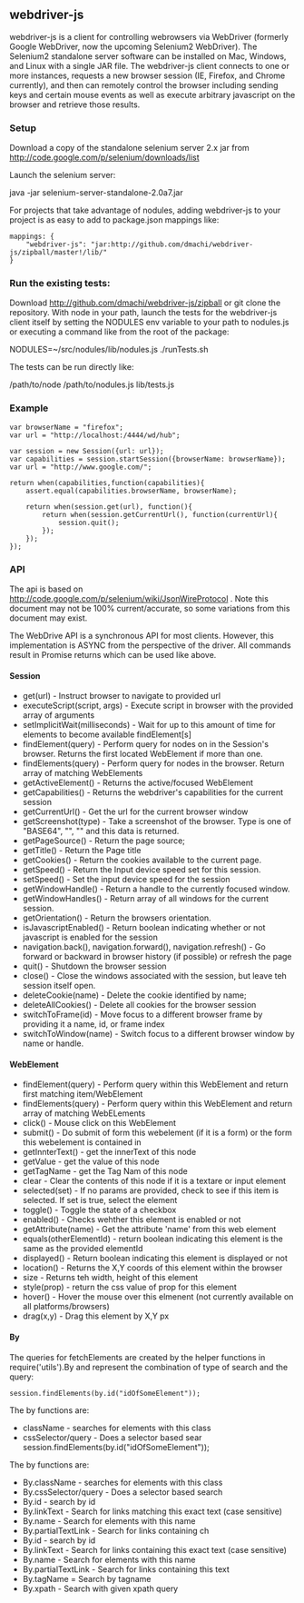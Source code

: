 ## webdriver-js

webdriver-js is a client for controlling webrowsers via WebDriver (formerly Google WebDriver, now the upcoming Selenium2 WebDriver).  The Selenium2 standalone server software can be installed on Mac, Windows, and Linux with a single JAR file.  The webdriver-js client connects to one or more instances, requests a new browser session (IE, Firefox, and Chrome currently), and then can remotely control the browser including sending keys and certain mouse events as well as execute arbitrary javascript on the browser and retrieve those results. 

### Setup

Download a copy of the standalone selenium server 2.x jar from http://code.google.com/p/selenium/downloads/list

Launch the selenium server:

java -jar selenium-server-standalone-2.0a7.jar

For projects that take advantage of nodules, adding webdriver-js to your project is as easy to add to package.json mappings like:

	mappings: {
		"webdriver-js": "jar:http://github.com/dmachi/webdriver-js/zipball/master!/lib/"
	}


### Run the existing tests:

Download http://github.com/dmachi/webdriver-js/zipball or git clone the repository.   With node in your path, launch the tests for the webdriver-js client itself by setting the NODULES env variable to your path to nodules.js or executing a command like from the root of the package:

NODULES=~/src/nodules/lib/nodules.js ./runTests.sh 

The tests can be run directly like:

/path/to/node  /path/to/nodules.js lib/tests.js


### Example

	var browserName = "firefox";
	var url = "http://localhost:/4444/wd/hub"; 

	var session = new Session({url: url});
	var capabilities = session.startSession({browserName: browserName});
	var url = "http://www.google.com/";

	return when(capabilities,function(capabilities){
		assert.equal(capabilities.browserName, browserName);

		return when(session.get(url), function(){
			return when(session.getCurrentUrl(), function(currentUrl){
				session.quit();
			});
		});
	});


### API

The api is based on http://code.google.com/p/selenium/wiki/JsonWireProtocol . Note this document may not be 100% current/accurate, so some variations from this document may exist.

The WebDrive API is a synchronous API for most clients.  However, this implementation is ASYNC from the perspective of the driver.  All commands result in Promise returns which can be used like above.

#### Session

* get(url) - Instruct browser to navigate to provided url
* executeScript(script, args) - Execute script in browser with the provided array of arguments
* setImplicitWait(milliseconds) - Wait for up to this amount of time for elements to become available findElement[s] 
* findElement(query) - Perform query for nodes on in the Session's browser.  Returns the first located WebElement if more than one.
* findElements(query) - Perform query for nodes in the browser.  Return array of matching WebElements
* getActiveElement() - Returns the active/focused WebElement 
* getCapabilities() - Returns the webdriver's capabilities for the current session
* getCurrentUrl() - Get the url for the current browser window
* getScreenshot(type) - Take a screenshot of the browser.  Type is one of "BASE64", "", "" and this data is returned.
* getPageSource() - Return the page source;
* getTitle() - Return the Page title
* getCookies() - Return the cookies available to the current page.
* getSpeed() - Return the Input device speed set for this session.
* setSpeed() - Set the input device speed for the session
* getWindowHandle() - Return a handle to the currently focused window.
* getWindowHandles() - Return array of all windows for the current session.
* getOrientation() - Return the browsers orientation.
* isJavascriptEnabled() - Return boolean indicating whether or not javascript is enabled for the session
* navigation.back(), navigation.forward(), navigation.refresh() - Go forward or backward in browser history (if possible) or refresh the page 
* quit() - Shutdown the browser session
* close() - Close the windows associated with the session, but leave teh session itself open.
* deleteCookie(name) - Delete the cookie identified by name;
* deleteAllCookies() - Delete all cookies for the browser session
* switchToFrame(id) - Move focus to a different browser frame by providing it a name, id, or frame index
* switchToWindow(name) - Switch focus to a different browser window by name or handle.

#### WebElement

* findElement(query) - Perform query within this WebElement and return first matching item/WebElement
* findElements(query) - Perform query within this WebElement and return array of matching WebELements
* click() - Mouse click on this WebElement
* submit() - Do submit of form this webelement (if it is a form) or the form this webelement is contained in
* getInnterText() - get the innerText of this node
* getValue - get the value of this node
* getTagName - get the Tag Nam of this node
* clear - Clear the contents of this node if it is a textare or input element
* selected(set) - If no params are provided, check to see if this item is selected. If set is true, select the element
* toggle() - Toggle the state of a checkbox
* enabled() - Checks wehther this element is enabled or not
* getAttribute(name) - Get the attribute 'name' from this web element
* equals(otherElementId) - return boolean indicating this element is the same as the provided elementId
* displayed() - Return boolean indicating this element is displayed or not
* location() - Returns the X,Y coords of this element within the browser
* size - Returns teh width, height of this element
* style(prop) - return the css value of prop for this element
* hover() - Hover the mouse over this elmenent (not currently available on all platforms/browsers)
* drag(x,y) - Drag this element by X,Y px

#### By

The queries for fetchElements are created by the helper functions in require('utils').By and represent the combination of type of search and the query:

	session.findElements(by.id("idOfSomeElement"));

The by functions are:

* className - searches for elements with this class
* cssSelector/query - Does a selector based sear	session.findElements(by.id("idOfSomeElement"));

The by functions are:

* By.className - searches for elements with this class
* By.cssSelector/query - Does a selector based search
* By.id - search by id
* By.linkText - Search for links matching this exact text (case sensitive)
* By.name - Search for elements with this name
* By.partialTextLink - Search for links containing ch
* By.id - search by id
* By.linkText - Search for links containing this exact text (case sensitive)
* By.name - Search for elements with this name
* By.partialTextLink - Search for links containing this text
* By.tagName = Search by tagname
* By.xpath - Search with given xpath query

